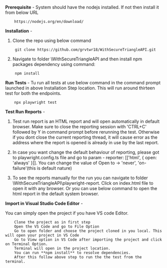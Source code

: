 **Prerequisite** -
System should have the nodejs installed. If not then install it from below URL 

        https://nodejs.org/en/download/

**Installation** -

1. Clone the repo using below command

        git clone https://github.com/grvtwr18/WithSecureTriangleAPI.git

2. Navigate to folder <YourLocation>\WithSecureTriangleAPI and then install npm packages dependency using command:

        npm install


**Run Tests** -
Tu run all tests at use below command in the command prompt launched in above Installation Step location. This will run around thirteen test for both the endpoints.

        npx playwright test

**Test Run Reports** -

1. Test run report is an HTML report and will open automatically in default browser. Make sure to close the reporting session    with 'CTRL+C' followed by Y in command prompt before rerunning the test. Otherwise if you dont close the current reporting thread, it will cause error as the address where the report is opened is already in use by the last report.

2. In case you want change the default behaviour of reporting, please got to playwright.config.ts file and go to param - reporter: [['html', { open: 'always' }]]. You can change the value of Open to -> 'never', 'on-failure'(this is default nature) 

3. To see the reports manually for the run you can navigate to folder <YourLocation>\WithSecureTriangleAPI\playwright-report. Click on index.html file to open it with any browser. Or you can use below command to open the html report in the default system browser.

**Import in Visual Studio Code Editor** -

You can simply open the project if you have VS code Editor. 
    
        Clone the project as in first step
        Open the VS Code and go to File Option
        Go to open folder and choose the project cloned in you local. This will open your project in VS Code
        Go to View option in VS Code after importing the project and click on Terminal Option.
        Terminal will open in the project location. 
        You can run **npm install** to resolve dependencies.
        After this follow above step to run the the test from the terminal.